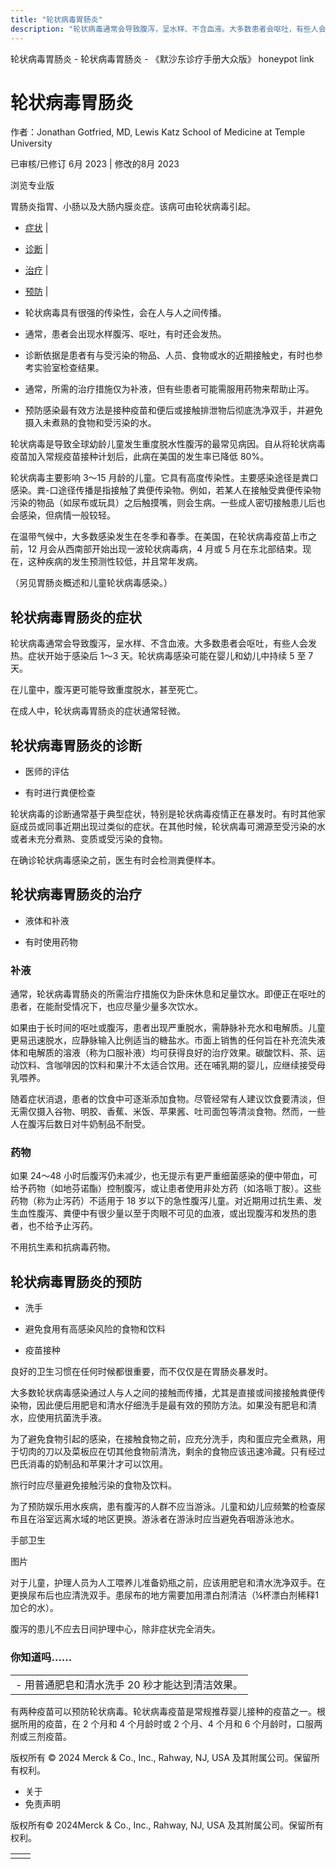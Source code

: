 ```yaml
---
title: "轮状病毒胃肠炎"
description: "轮状病毒通常会导致腹泻，呈水样、不含血液。大多数患者会呕吐，有些人会发热。症状开始于感染后 1～3 天。轮状病毒感染可能在婴儿和幼儿中持续 5 至 7 天。"
---
```


﻿轮状病毒胃肠炎 \- 轮状病毒胃肠炎 \- 《默沙东诊疗手册大众版》 honeypot link

# 轮状病毒胃肠炎

作者：Jonathan Gotfried, MD, Lewis Katz School of Medicine at Temple University

已审核/已修订 6月 2023 \| 修改的8月 2023

浏览专业版

胃肠炎指胃、小肠以及大肠内膜炎症。该病可由轮状病毒引起。

- [症状](#症状_v59180474_zh) \|
- [诊断](#诊断_v59180480_zh) \|
- [治疗](#治疗_v59180506_zh) \|
- [预防](#预防_v59180490_zh) \|

- 轮状病毒具有很强的传染性，会在人与人之间传播。

- 通常，患者会出现水样腹泻、呕吐，有时还会发热。

- 诊断依据是患者有与受污染的物品、人员、食物或水的近期接触史，有时也参考实验室检查结果。

- 通常，所需的治疗措施仅为补液，但有些患者可能需服用药物来帮助止泻。

- 预防感染最有效方法是接种疫苗和便后或接触排泄物后彻底洗净双手，并避免摄入未煮熟的食物和受污染的水。


轮状病毒是导致全球幼龄儿童发生重度脱水性腹泻的最常见病因。自从将轮状病毒疫苗加入常规疫苗接种计划后，此病在美国的发生率已降低 80%。

轮状病毒主要影响 3～15 月龄的儿童。它具有高度传染性。主要感染途径是粪口感染。粪-口途径传播是指接触了粪便传染物。例如，若某人在接触受粪便传染物污染的物品（如尿布或玩具）之后触摸嘴，则会生病。一些成人密切接触患儿后也会感染，但病情一般较轻。

在温带气候中，大多数感染发生在冬季和春季。在美国，在轮状病毒疫苗上市之前，12 月会从西南部开始出现一波轮状病毒病，4 月或 5 月在东北部结束。现在，这种疾病的发生预测性较低，并且常年发病。

（另见胃肠炎概述和儿童轮状病毒感染。）

## 轮状病毒胃肠炎的症状

轮状病毒通常会导致腹泻，呈水样、不含血液。大多数患者会呕吐，有些人会发热。症状开始于感染后 1～3 天。轮状病毒感染可能在婴儿和幼儿中持续 5 至 7 天。

在儿童中，腹泻更可能导致重度脱水，甚至死亡。

在成人中，轮状病毒胃肠炎的症状通常轻微。

## 轮状病毒胃肠炎的诊断

- 医师的评估

- 有时进行粪便检查


轮状病毒的诊断通常基于典型症状，特别是轮状病毒疫情正在暴发时。有时其他家庭成员或同事近期出现过类似的症状。在其他时候，轮状病毒可溯源至受污染的水或者未充分煮熟、变质或受污染的食物。

在确诊轮状病毒感染之前，医生有时会检测粪便样本。

## 轮状病毒胃肠炎的治疗

- 液体和补液

- 有时使用药物


### 补液

通常，轮状病毒胃肠炎的所需治疗措施仅为卧床休息和足量饮水。即便正在呕吐的患者，在能耐受情况下，也应尽量少量多次饮水。

如果由于长时间的呕吐或腹泻，患者出现严重脱水，需静脉补充水和电解质。儿童更易迅速脱水，应静脉输入比例适当的糖盐水。市面上销售的任何旨在补充流失液体和电解质的溶液（称为口服补液）均可获得良好的治疗效果。碳酸饮料、茶、运动饮料、含咖啡因的饮料和果汁不太适合饮用。还在哺乳期的婴儿，应继续接受母乳喂养。

随着症状消退，患者的饮食中可逐渐添加食物。尽管经常有人建议饮食要清淡，但无需仅摄入谷物、明胶、香蕉、米饭、苹果酱、吐司面包等清淡食物。然而，一些人在腹泻后数日对牛奶制品不耐受。

### 药物

如果 24～48 小时后腹泻仍未减少，也无提示有更严重细菌感染的便中带血，可给予药物（如地芬诺酯）控制腹泻，或让患者使用非处方药（如洛哌丁胺）。这些药物（称为止泻药）不适用于 18 岁以下的急性腹泻儿童。对近期用过抗生素、发生血性腹泻、粪便中有很少量以至于肉眼不可见的血液，或出现腹泻和发热的患者，也不给予止泻药。

不用抗生素和抗病毒药物。

## 轮状病毒胃肠炎的预防

- 洗手

- 避免食用有高感染风险的食物和饮料

- 疫苗接种


良好的卫生习惯在任何时候都很重要，而不仅仅是在胃肠炎暴发时。

大多数轮状病毒感染通过人与人之间的接触而传播，尤其是直接或间接接触粪便传染物，因此便后用肥皂和清水仔细洗手是最有效的预防方法。如果没有肥皂和清水，应使用抗菌洗手液。

为了避免食物引起的感染，在接触食物之前，应充分洗手，肉和蛋应完全煮熟，用于切肉的刀以及菜板应在切其他食物前清洗，剩余的食物应该迅速冷藏。只有经过巴氏消毒的奶制品和苹果汁才可以饮用。

旅行时应尽量避免接触污染的食物及饮料。

为了预防娱乐用水疾病，患有腹泻的人群不应当游泳。儿童和幼儿应频繁的检查尿布且在浴室远离水域的地区更换。游泳者在游泳时应当避免吞咽游泳池水。

手部卫生



图片

对于儿童，护理人员为人工喂养儿准备奶瓶之前，应该用肥皂和清水洗净双手。在更换尿布后也应清洗双手。患尿布的地方需要加用漂白剂清洁（¼杯漂白剂稀释1加仑的水）。

腹泻的患儿不应去日间护理中心，除非症状完全消失。

### 你知道吗……

|     |
| --- |
| - 用普通肥皂和清水洗手 20 秒才能达到清洁效果。 |

有两种疫苗可以预防轮状病毒。轮状病毒疫苗是常规推荐婴儿接种的疫苗之一。根据所用的疫苗，在 2 个月和 4 个月龄时或 2 个月、4 个月和 6 个月龄时，口服两剂或三剂疫苗。



版权所有 © 2024
Merck & Co., Inc., Rahway, NJ, USA 及其附属公司。保留所有权利。

- 关于
- 免责声明

版权所有© 2024Merck & Co., Inc., Rahway, NJ, USA 及其附属公司。保留所有权利。

|     |     |
| --- | --- |
|  |  |